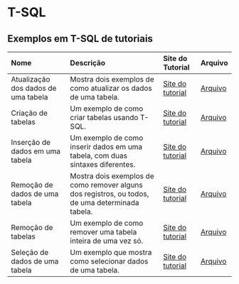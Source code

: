# T-SQL

## Exemplos em T-SQL de tutoriais

| Nome                                | Descrição                                                                                       | Site do Tutorial                                                                    | Arquivo                                                            |
|:------------------------------------|:------------------------------------------------------------------------------------------------|:------------------------------------------------------------------------------------|:-------------------------------------------------------------------|
| Atualização dos dados de uma tabela | Mostra dois exemplos de como atualizar os dados de uma tabela.                                  | [Site do tutorial](https://www.tutorialspoint.com/t_sql/t_sql_update_statement.htm) | [Arquivo](T-SQL/Atualização%20dos%20dados%20de%20uma%20tabela.sql) |
| Criação de tabelas                  | Um exemplo de como criar tabelas usando T-SQL.                                                  | [Site do tutorial](https://www.tutorialspoint.com/t_sql/t_sql_create_tables.htm)    | [Arquivo](T-SQL/Criação%20de%20tabelas.sql)                        |
| Inserção de dados em uma tabela     | Um exemplo de como inserir dados em uma tabela, com duas sintaxes diferentes.                   | [Site do tutorial](https://www.tutorialspoint.com/t_sql/t_sql_insert_statement.htm) | [Arquivo](T-SQL/Inserção%20de%20dados%20em%20uma%20tabela.sql)     |
| Remoção de dados de uma tabela      | Mostra dois exemplos de como remover alguns dos registros, ou todos, de uma determinada tabela. | [Site do tutorial](https://www.tutorialspoint.com/t_sql/t_sql_delete_statement.htm) | [Arquivo](T-SQL/Remoção%20de%20dados%20de%20uma%20tabela.sql)      |
| Remoção de tabelas                  | Um exemplo de como remover uma tabela inteira de uma vez só.                                    | [Site do tutorial](https://www.tutorialspoint.com/t_sql/t_sql_drop_tables.htm)      | [Arquivo](T-SQL/Remoção%20de%20tabelas.sql)                        |
| Seleção de dados de uma tabela      | Um exemplo que mostra como selecionar dados de uma tabela.                                      | [Site do tutorial](https://www.tutorialspoint.com/t_sql/t_sql_select_statement.htm) | [Arquivo](T-SQL/Seleção%20de%20dados%20de%20uma%20tabela.sql)      |